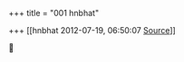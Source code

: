 +++
title = "001 hnbhat"

+++
[[hnbhat	2012-07-19, 06:50:07 [Source](https://groups.google.com/g/bvparishat/c/V9WNWspBEkU)]]





